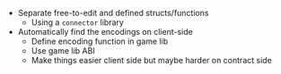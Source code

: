 - Separate free-to-edit and defined structs/functions
  - Using a `connector` library
- Automatically find the encodings on client-side
  - Define encoding function in game lib
  - Use game lib ABI
  - Make things easier client side but maybe harder on contract side
